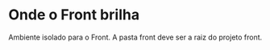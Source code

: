 # Onde o Front brilha

Ambiente isolado para o Front. A pasta front deve ser a raiz do projeto front.

